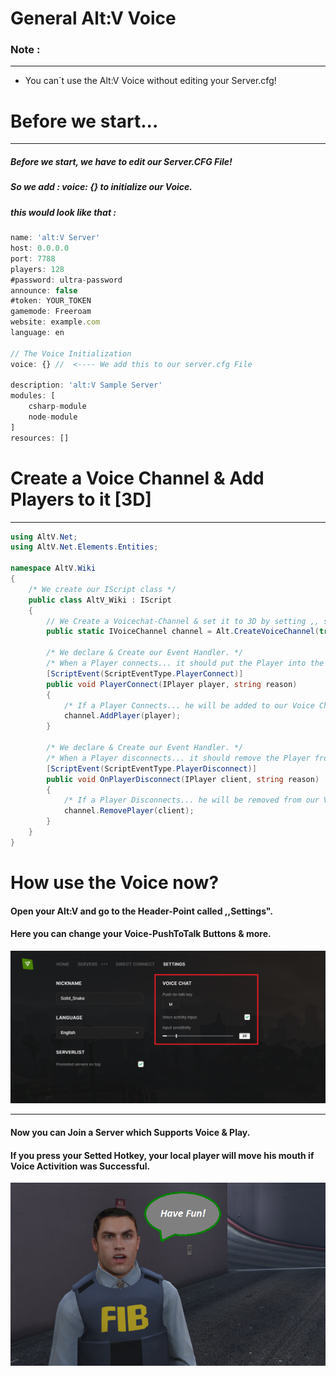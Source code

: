 # General Alt:V Voice

### Note : 
______________________________
- You can´t use the Alt:V Voice without editing your Server.cfg!

# Before we start...
___________________________________________

##### Before we start, we have to edit our Server.CFG File!
##### So we add : voice: {} to initialize our Voice.
##### this would look like that : 
```javascript
name: 'alt:V Server'
host: 0.0.0.0
port: 7788
players: 128
#password: ultra-password
announce: false
#token: YOUR_TOKEN
gamemode: Freeroam
website: example.com
language: en

// The Voice Initialization
voice: {} //  <---- We add this to our server.cfg File

description: 'alt:V Sample Server'
modules: [ 
	csharp-module
	node-module
]
resources: []
```

# Create a Voice Channel & Add Players to it [3D]
_____________________________________________________
```csharp
using AltV.Net;
using AltV.Net.Elements.Entities;

namespace AltV.Wiki
{
    /* We create our IScript class */
    public class AltV_Wiki : IScript
    {
        // We Create a Voicechat-Channel & set it to 3D by setting ,, spatial " to true.
        public static IVoiceChannel channel = Alt.CreateVoiceChannel(true, 20f);

        /* We declare & Create our Event Handler. */
        /* When a Player connects... it should put the Player into the VoiceChannel. */
        [ScriptEvent(ScriptEventType.PlayerConnect)]
        public void PlayerConnect(IPlayer player, string reason)
        {
            /* If a Player Connects... he will be added to our Voice Channel. */
            channel.AddPlayer(player);
        }

        /* We declare & Create our Event Handler. */
        /* When a Player disconnects... it should remove the Player from the VoiceChannel. */
        [ScriptEvent(ScriptEventType.PlayerDisconnect)]
        public void OnPlayerDisconnect(IPlayer client, string reason)
        {
            /* If a Player Disconnects... he will be removed from our Voice Channel. */
            channel.RemovePlayer(client);
        }
    }
}
```
# How use the Voice now?
#### Open your Alt:V and go to the Header-Point called ,,Settings".
#### Here you can change your Voice-PushToTalk Buttons & more.
![Voice_1](../images/voice_1.PNG)
_________________________________________
#### Now you can Join a Server which Supports Voice & Play.
#### If you press your Setted Hotkey, your local player will move his mouth if Voice Activition was Successful.
![Voice_2](../images/voice_2.PNG)
